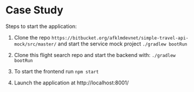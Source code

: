 Case Study
=================

Steps to start the application:

1. Clone the repo `https://bitbucket.org/afklmdevnet/simple-travel-api-mock/src/master/` and start the service mock project `./gradlew bootRun`

2. Clone this flight search repo and start the backend with: `./gradlew bootRun`

3. To start the frontend run `npm start`

4. Launch the application at http://localhost:8001/
